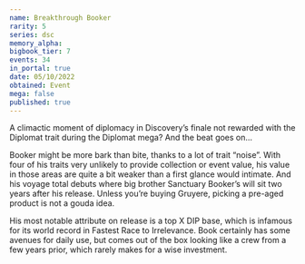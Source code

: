 ```yaml
---
name: Breakthrough Booker
rarity: 5
series: dsc
memory_alpha:
bigbook_tier: 7
events: 34
in_portal: true
date: 05/10/2022
obtained: Event
mega: false
published: true
---
```


A climactic moment of diplomacy in Discovery’s finale not rewarded with the Diplomat trait during the Diplomat mega? And the beat goes on…

Booker might be more bark than bite, thanks to a lot of trait “noise”. With four of his traits very unlikely to provide collection or event value, his value in those areas are quite a bit weaker than a first glance would intimate. And his voyage total debuts where big brother Sanctuary Booker’s will sit two years after his release. Unless you’re buying Gruyere, picking a pre-aged product is not a gouda idea.

His most notable attribute on release is a top X DIP base, which is infamous for its world record in Fastest Race to Irrelevance. Book certainly has some avenues for daily use, but comes out of the box looking like a crew from a few years prior, which rarely makes for a wise investment.
